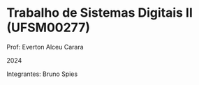 # Trabalho de Sistemas Digitais II (UFSM00277)

Prof: Everton Alceu Carara

2024

Integrantes: Bruno Spies
